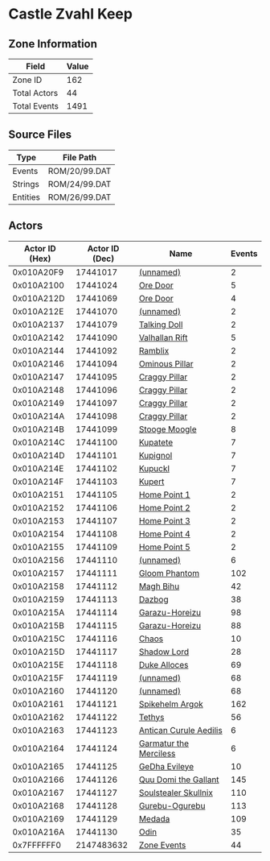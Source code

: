 # Castle Zvahl Keep

## Zone Information

| Field        |   Value |
|--------------|---------|
| Zone ID      |     162 |
| Total Actors |      44 |
| Total Events |    1491 |

## Source Files

| Type     | File Path     |
|----------|---------------|
| Events   | ROM/20/99.DAT |
| Strings  | ROM/24/99.DAT |
| Entities | ROM/26/99.DAT |

## Actors

| Actor ID (Hex)   |   Actor ID (Dec) | Name                                                                   |   Events |
|------------------|------------------|------------------------------------------------------------------------|----------|
| 0x010A20F9       |         17441017 | [(unnamed)](./17441017/)                                               |        2 |
| 0x010A2100       |         17441024 | [Ore Door](./17441024%20-%20Ore%20Door/)                               |        5 |
| 0x010A212D       |         17441069 | [Ore Door](./17441069%20-%20Ore%20Door/)                               |        4 |
| 0x010A212E       |         17441070 | [(unnamed)](./17441070/)                                               |        2 |
| 0x010A2137       |         17441079 | [Talking Doll](./17441079%20-%20Talking%20Doll/)                       |        2 |
| 0x010A2142       |         17441090 | [Valhallan Rift](./17441090%20-%20Valhallan%20Rift/)                   |        5 |
| 0x010A2144       |         17441092 | [Ramblix](./17441092%20-%20Ramblix/)                                   |        2 |
| 0x010A2146       |         17441094 | [Ominous Pillar](./17441094%20-%20Ominous%20Pillar/)                   |        2 |
| 0x010A2147       |         17441095 | [Craggy Pillar](./17441095%20-%20Craggy%20Pillar/)                     |        2 |
| 0x010A2148       |         17441096 | [Craggy Pillar](./17441096%20-%20Craggy%20Pillar/)                     |        2 |
| 0x010A2149       |         17441097 | [Craggy Pillar](./17441097%20-%20Craggy%20Pillar/)                     |        2 |
| 0x010A214A       |         17441098 | [Craggy Pillar](./17441098%20-%20Craggy%20Pillar/)                     |        2 |
| 0x010A214B       |         17441099 | [Stooge Moogle](./17441099%20-%20Stooge%20Moogle/)                     |        8 |
| 0x010A214C       |         17441100 | [Kupatete](./17441100%20-%20Kupatete/)                                 |        7 |
| 0x010A214D       |         17441101 | [Kupignol](./17441101%20-%20Kupignol/)                                 |        7 |
| 0x010A214E       |         17441102 | [Kupuckl](./17441102%20-%20Kupuckl/)                                   |        7 |
| 0x010A214F       |         17441103 | [Kupert](./17441103%20-%20Kupert/)                                     |        7 |
| 0x010A2151       |         17441105 | [Home Point 1](./17441105%20-%20Home%20Point%201/)                     |        2 |
| 0x010A2152       |         17441106 | [Home Point 2](./17441106%20-%20Home%20Point%202/)                     |        2 |
| 0x010A2153       |         17441107 | [Home Point 3](./17441107%20-%20Home%20Point%203/)                     |        2 |
| 0x010A2154       |         17441108 | [Home Point 4](./17441108%20-%20Home%20Point%204/)                     |        2 |
| 0x010A2155       |         17441109 | [Home Point 5](./17441109%20-%20Home%20Point%205/)                     |        2 |
| 0x010A2156       |         17441110 | [(unnamed)](./17441110/)                                               |        6 |
| 0x010A2157       |         17441111 | [Gloom Phantom](./17441111%20-%20Gloom%20Phantom/)                     |      102 |
| 0x010A2158       |         17441112 | [Magh Bihu](./17441112%20-%20Magh%20Bihu/)                             |       42 |
| 0x010A2159       |         17441113 | [Dazbog](./17441113%20-%20Dazbog/)                                     |       38 |
| 0x010A215A       |         17441114 | [Garazu-Horeizu](./17441114%20-%20Garazu-Horeizu/)                     |       98 |
| 0x010A215B       |         17441115 | [Garazu-Horeizu](./17441115%20-%20Garazu-Horeizu/)                     |       88 |
| 0x010A215C       |         17441116 | [Chaos](./17441116%20-%20Chaos/)                                       |       10 |
| 0x010A215D       |         17441117 | [Shadow Lord](./17441117%20-%20Shadow%20Lord/)                         |       28 |
| 0x010A215E       |         17441118 | [Duke Alloces](./17441118%20-%20Duke%20Alloces/)                       |       69 |
| 0x010A215F       |         17441119 | [(unnamed)](./17441119/)                                               |       68 |
| 0x010A2160       |         17441120 | [(unnamed)](./17441120/)                                               |       68 |
| 0x010A2161       |         17441121 | [Spikehelm Argok](./17441121%20-%20Spikehelm%20Argok/)                 |      162 |
| 0x010A2162       |         17441122 | [Tethys](./17441122%20-%20Tethys/)                                     |       56 |
| 0x010A2163       |         17441123 | [Antican Curule Aedilis](./17441123%20-%20Antican%20Curule%20Aedilis/) |        6 |
| 0x010A2164       |         17441124 | [Garmatur the Merciless](./17441124%20-%20Garmatur%20the%20Merciless/) |        6 |
| 0x010A2165       |         17441125 | [GeDha Evileye](./17441125%20-%20GeDha%20Evileye/)                     |       10 |
| 0x010A2166       |         17441126 | [Quu Domi the Gallant](./17441126%20-%20Quu%20Domi%20the%20Gallant/)   |      145 |
| 0x010A2167       |         17441127 | [Soulstealer Skullnix](./17441127%20-%20Soulstealer%20Skullnix/)       |      110 |
| 0x010A2168       |         17441128 | [Gurebu-Ogurebu](./17441128%20-%20Gurebu-Ogurebu/)                     |      113 |
| 0x010A2169       |         17441129 | [Medada](./17441129%20-%20Medada/)                                     |      109 |
| 0x010A216A       |         17441130 | [Odin](./17441130%20-%20Odin/)                                         |       35 |
| 0x7FFFFFF0       |       2147483632 | [Zone Events](./Zone%20Events/)                                        |       44 |